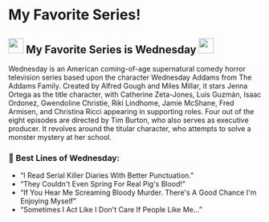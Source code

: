 <h1>My Favorite Series!</h1>

<h2> <img src="https://slackmojis.com/emojis/26237-wednesday_addams/download" width="30"/> My Favorite Series is Wednesday <img src="https://slackmojis.com/emojis/26237-wednesday_addams/download" width="30"/> </h2> 
Wednesday is an American coming-of-age supernatural comedy horror television series based upon the character Wednesday Addams from The Addams Family. Created by Alfred Gough and Miles Millar, it stars Jenna Ortega as the title character, with Catherine Zeta-Jones, Luis Guzmán, Isaac Ordonez, Gwendoline Christie, Riki Lindhome, Jamie McShane, Fred Armisen, and Christina Ricci appearing in supporting roles. Four out of the eight episodes are directed by Tim Burton, who also serves as executive producer. It revolves around the titular character, who attempts to solve a monster mystery at her school.

### 💬 Best Lines of Wednesday:

- “I Read Serial Killer Diaries With Better Punctuation.”
- “They Couldn't Even Spring For Real Pig's Blood!”
- “If You Hear Me Screaming Bloody Murder. There's A Good Chance I'm Enjoying Myself”
- “Sometimes I Act Like I Don't Care If People Like Me...”



